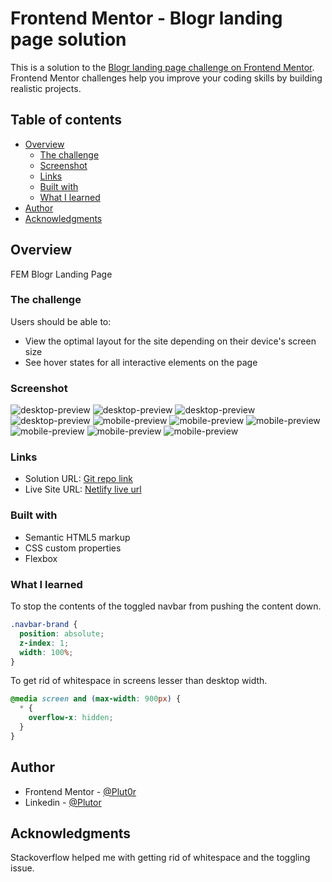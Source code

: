 # Frontend Mentor - Blogr landing page solution

This is a solution to the [Blogr landing page challenge on Frontend Mentor](https://www.frontendmentor.io/challenges/blogr-landing-page-EX2RLAApP). Frontend Mentor challenges help you improve your coding skills by building realistic projects. 

## Table of contents

- [Overview](#overview)
  - [The challenge](#the-challenge)
  - [Screenshot](#screenshot)
  - [Links](#links)
  - [Built with](#built-with)
  - [What I learned](#what-i-learned)
- [Author](#author)
- [Acknowledgments](#acknowledgments)


## Overview

FEM Blogr Landing Page


### The challenge

Users should be able to:

- View the optimal layout for the site depending on their device's screen size
- See hover states for all interactive elements on the page

### Screenshot

![desktop-preview](./resources/screenshots/blogr-desktop-preview-1.png)
![desktop-preview](./resources/screenshots/blogr-desktop-preview-2.png)
![desktop-preview](./resources/screenshots/blogr-desktop-preview-3.png)
![desktop-preview](./resources/screenshots/blogr-desktop-preview-4.png)
![mobile-preview](./resources/screenshots/blogr-mobile-preview-1.png)
![mobile-preview](./resources/screenshots/blogr-mobile-preview-2.png)
![mobile-preview](./resources/screenshots/blogr-mobile-preview-3.png)
![mobile-preview](./resources/screenshots/blogr-mobile-preview-4.png)
![mobile-preview](./resources/screenshots/blogr-mobile-preview-5.png)
![mobile-preview](./resources/screenshots/blogr-mobile-preview-6.png)


### Links

- Solution URL: [Git repo link](https://github.com/Plut0r/blogr-page)
- Live Site URL: [Netlify live url](https://your-live-site-url.com)


### Built with

- Semantic HTML5 markup
- CSS custom properties
- Flexbox

### What I learned

To stop the contents of the toggled navbar from pushing the content down.
````css
.navbar-brand {
  position: absolute;
  z-index: 1;
  width: 100%;
}
````

To get rid of whitespace in screens lesser than desktop width.
````css
@media screen and (max-width: 900px) {
  * {
    overflow-x: hidden;
  }
}
````

## Author

- Frontend Mentor - [@Plut0r](https://www.frontendmentor.io/profile/Plut0r)
- Linkedin - [@Plutor](https://www.linkedin.com/in/plut0r)


## Acknowledgments

Stackoverflow helped me with getting rid of whitespace and the toggling issue.
